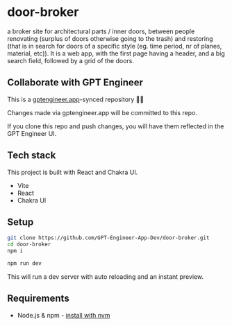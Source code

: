 # door-broker

a broker site for architectural parts / inner doors, between people renovating (surplus of doors otherwise going to the trash) and restoring (that is in search for doors of a specific style (eg. time period, nr of planes, material, etc)). It is a web app, with the first page having  a header, and a big search field, followed by a grid of the doors.

## Collaborate with GPT Engineer

This is a [gptengineer.app](https://gptengineer.app)-synced repository 🌟🤖

Changes made via gptengineer.app will be committed to this repo.

If you clone this repo and push changes, you will have them reflected in the GPT Engineer UI.

## Tech stack

This project is built with React and Chakra UI.

- Vite
- React
- Chakra UI

## Setup

```sh
git clone https://github.com/GPT-Engineer-App-Dev/door-broker.git
cd door-broker
npm i
```

```sh
npm run dev
```

This will run a dev server with auto reloading and an instant preview.

## Requirements

- Node.js & npm - [install with nvm](https://github.com/nvm-sh/nvm#installing-and-updating)
